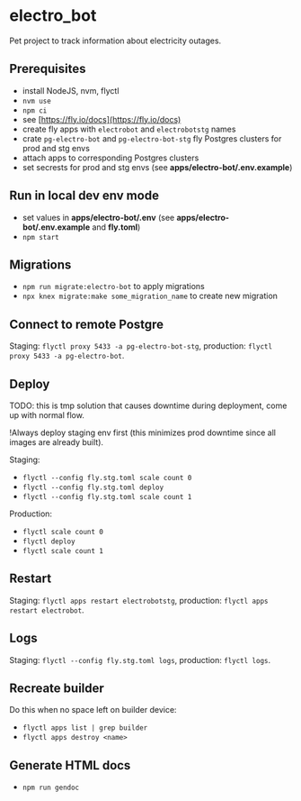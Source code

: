 # electro_bot

Pet project to track information about electricity outages.

## Prerequisites

- install NodeJS, nvm, flyctl
- `nvm use`
- `npm ci`
- see [https://fly.io/docs](https://fly.io/docs)
- create fly apps with `electrobot` and `electrobotstg` names
- crate `pg-electro-bot` and `pg-electro-bot-stg` fly Postgres clusters for prod and stg envs
- attach apps to corresponding Postgres clusters
- set secrests for prod and stg envs (see **apps/electro-bot/.env.example**)

## Run in local dev env mode

- set values in **apps/electro-bot/.env** (see **apps/electro-bot/.env.example** and **fly.toml**)
- `npm start`

## Migrations

- `npm run migrate:electro-bot` to apply migrations
- `npx knex migrate:make some_migration_name` to create new migration

## Connect to remote Postgre

Staging: `flyctl proxy 5433 -a pg-electro-bot-stg`, production: `flyctl proxy 5433 -a pg-electro-bot`.

## Deploy

TODO: this is tmp solution that causes downtime during deployment, come up with normal flow.

!Always deploy staging env first (this minimizes prod downtime since all images are already built).

Staging:

- `flyctl --config fly.stg.toml scale count 0`
- `flyctl --config fly.stg.toml deploy`
- `flyctl --config fly.stg.toml scale count 1`

Production:

- `flyctl scale count 0`
- `flyctl deploy`
- `flyctl scale count 1`

## Restart

Staging: `flyctl apps restart electrobotstg`, production: `flyctl apps restart electrobot`.

## Logs

Staging: `flyctl --config fly.stg.toml logs`, production: `flyctl logs`.

## Recreate builder

Do this when no space left on builder device:

- `flyctl apps list | grep builder`
- `flyctl apps destroy <name>`

## Generate HTML docs

- `npm run gendoc`

